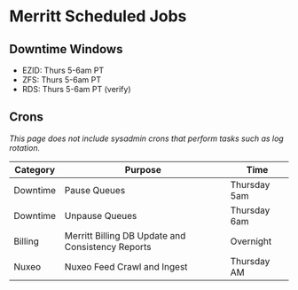 # Merritt Scheduled Jobs

## Downtime Windows
- EZID: Thurs 5-6am PT
- ZFS: Thurs 5-6am PT
- RDS: Thurs 5-6am PT (verify)

## Crons
_This page does not include sysadmin crons that perform tasks such as log rotation._

| Category | Purpose | Time | 
| -------- | ------- | ---- |
| Downtime | Pause Queues | Thursday 5am |
| Downtime | Unpause Queues | Thursday 6am |
| Billing  | Merritt Billing DB Update and Consistency Reports | Overnight |
| Nuxeo | Nuxeo Feed Crawl and Ingest | Thursday AM |

